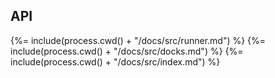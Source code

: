 ## API

<!-- docks-start -->

{%= include(process.cwd() + "/docs/src/runner.md") %}
{%= include(process.cwd() + "/docs/src/docks.md") %}
{%= include(process.cwd() + "/docs/src/index.md") %}

<!-- docks-end -->
